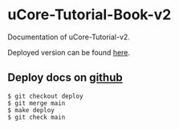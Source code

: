 # uCore-Tutorial-Book-v2
Documentation of uCore-Tutorial-v2.

Deployed version can be found [here](https://exusial.github.io/uCore-Tutorial-Book/).

## Deploy docs on [github](https://exusial.github.io/uCore-Tutorial-Book/)

```
$ git checkout deploy
$ git merge main
$ make deploy
$ git check main
```
